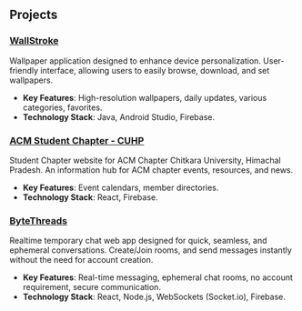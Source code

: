 ## Projects

### [WallStroke](https://play.google.com/store/apps/details?id=com.appy.wallstroke)
Wallpaper application designed to enhance device personalization. User-friendly interface, allowing users to easily browse, download, and set wallpapers.

- **Key Features**: High-resolution wallpapers, daily updates, various categories, favorites.
- **Technology Stack**: Java, Android Studio, Firebase.

### [ACM Student Chapter - CUHP](https://acmcuhp.web.app)
Student Chapter website for ACM Chapter Chitkara University, Himachal Pradesh. An information hub for ACM chapter events, resources, and news.

- **Key Features**: Event calendars, member directories.
- **Technology Stack**: React, Firebase.

### [ByteThreads](https://bytethreads.web.app)
Realtime temporary chat web app designed for quick, seamless, and ephemeral conversations. Create/Join rooms, and send messages instantly without the need for account creation.

- **Key Features**: Real-time messaging, ephemeral chat rooms, no account requirement, secure communication.
- **Technology Stack**: React, Node.js, WebSockets (Socket.io), Firebase.
